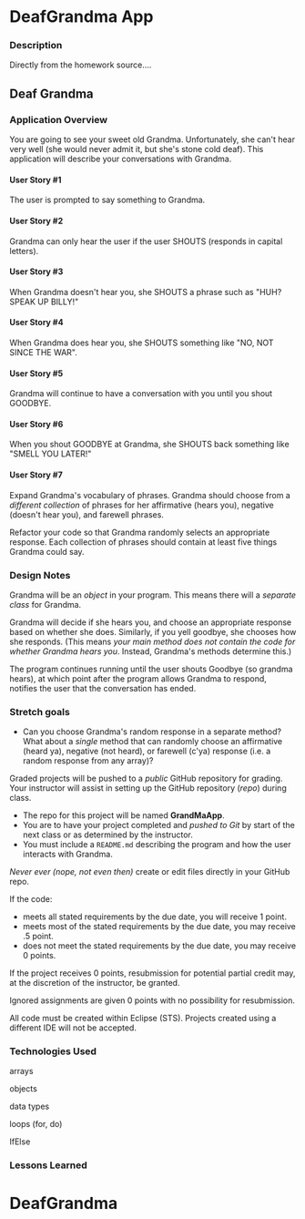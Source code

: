 # DeafGrandma App

### Description
Directly from the homework source....
## Deaf Grandma

### Application Overview

You are going to see your sweet old Grandma. Unfortunately, she can't hear very well (she would never admit it, but she's stone cold deaf). This application will describe your conversations with Grandma.

#### User Story #1

The user is prompted to say something to Grandma.

#### User Story #2

Grandma can only hear the user if the user SHOUTS (responds in capital letters).

#### User Story #3

When Grandma doesn't hear you, she SHOUTS a phrase such as "HUH? SPEAK UP BILLY!"

#### User Story #4

When Grandma does hear you, she SHOUTS something like "NO, NOT SINCE THE WAR".

#### User Story #5

Grandma will continue to have a conversation with you until you shout GOODBYE.

#### User Story #6

When you shout GOODBYE at Grandma, she SHOUTS back something like "SMELL YOU LATER!"

#### User Story #7
Expand Grandma's vocabulary of phrases. Grandma should choose from a _different collection_ of phrases for her affirmative (hears you), negative (doesn't hear you), and farewell phrases.

Refactor your code so that Grandma randomly selects an appropriate response. Each collection of phrases should contain at least five things Grandma could say.

### Design Notes
Grandma will be an  _object_ in your program. This means there will a _separate class_ for Grandma.

Grandma will decide if she hears you, and choose an appropriate response based on whether she does. Similarly, if you yell goodbye, she chooses how she responds. (This means _your main method does not contain the code for whether Grandma hears you_. Instead, Grandma's methods determine this.)

The program continues running until the user shouts Goodbye (so grandma hears), at which point after the program allows Grandma to respond, notifies the user that the conversation has ended.

### Stretch goals
* Can you choose Grandma's random response in a separate method? What about a _single_ method that can randomly choose an affirmative (heard ya), negative (not heard), or farewell (c'ya) response (i.e. a random response from any array)?

Graded projects will be pushed to a _public_ GitHub repository for grading. Your instructor will assist in setting up the GitHub repository (_repo_) during class.
* The repo for this project will be named **GrandMaApp**.  
* You are to have your project completed and _pushed to Git_ by start of the next class or as determined by the instructor. 
* You must include a `README.md` describing the program and how the user interacts with Grandma. 

_Never ever (nope, not even then)_ create or edit files directly in your GitHub repo.

If the code:
*  meets all stated requirements by the due date, you will receive 1 point.
*  meets most of the stated requirements by the due date, you may receive .5 point.
*  does not meet the stated requirements by the due date, you may receive 0 points.

If the project receives 0 points, resubmission for potential partial credit may, at the discretion of the instructor, be granted. 

Ignored assignments are given 0 points with no possibility for resubmission.

All code must be created within Eclipse (STS). Projects created using a different IDE will not be accepted.


### Technologies Used
arrays

objects

data types

loops (for, do)

IfElse



### Lessons Learned

# DeafGrandma
